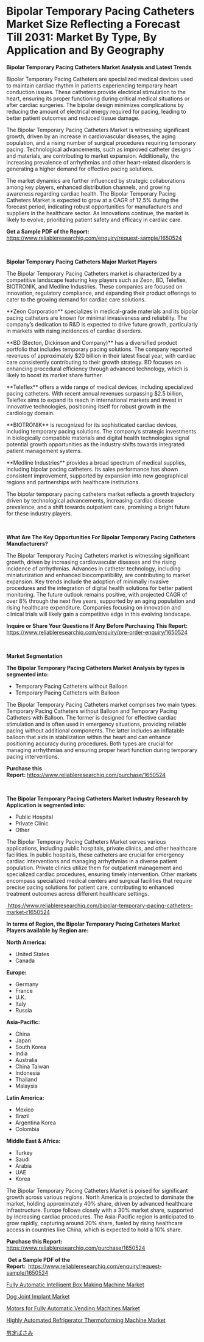 <p><h1>Bipolar Temporary Pacing Catheters Market Size Reflecting a Forecast Till 2031: Market By Type, By Application and By Geography</h1></p><p><strong>Bipolar Temporary Pacing Catheters Market Analysis and Latest Trends</strong></p>
<p><p>Bipolar Temporary Pacing Catheters are specialized medical devices used to maintain cardiac rhythm in patients experiencing temporary heart conduction issues. These catheters provide electrical stimulation to the heart, ensuring its proper functioning during critical medical situations or after cardiac surgeries. The bipolar design minimizes complications by reducing the amount of electrical energy required for pacing, leading to better patient outcomes and reduced tissue damage.</p><p>The Bipolar Temporary Pacing Catheters Market is witnessing significant growth, driven by an increase in cardiovascular diseases, the aging population, and a rising number of surgical procedures requiring temporary pacing. Technological advancements, such as improved catheter designs and materials, are contributing to market expansion. Additionally, the increasing prevalence of arrhythmias and other heart-related disorders is generating a higher demand for effective pacing solutions.</p><p>The market dynamics are further influenced by strategic collaborations among key players, enhanced distribution channels, and growing awareness regarding cardiac health. The Bipolar Temporary Pacing Catheters Market is expected to grow at a CAGR of 12.5% during the forecast period, indicating robust opportunities for manufacturers and suppliers in the healthcare sector. As innovations continue, the market is likely to evolve, prioritizing patient safety and efficacy in cardiac care.</p></p>
<p><strong>Get a Sample PDF of the Report:&nbsp;</strong> <a href="https://www.reliableresearchiq.com/enquiry/request-sample/1650524?utm_campaign=101&utm_medium=2&utm_source=Github&utm_content=ia&utm_term=08122024&utm_id=bipolar-temporary-pacing-catheters">https://www.reliableresearchiq.com/enquiry/request-sample/1650524</a></p>
<p>&nbsp;</p>
<p><strong>Bipolar Temporary Pacing Catheters Major Market Players</strong></p>
<p><p>The Bipolar Temporary Pacing Catheters market is characterized by a competitive landscape featuring key players such as Zeon, BD, Teleflex, BIOTRONIK, and Medline Industries. These companies are focused on innovation, regulatory compliance, and expanding their product offerings to cater to the growing demand for cardiac care solutions.</p><p>**Zeon Corporation** specializes in medical-grade materials and its bipolar pacing catheters are known for minimal invasiveness and reliability. The company’s dedication to R&D is expected to drive future growth, particularly in markets with rising incidences of cardiac disorders.</p><p>**BD (Becton, Dickinson and Company)** has a diversified product portfolio that includes temporary pacing solutions. The company reported revenues of approximately $20 billion in their latest fiscal year, with cardiac care consistently contributing to their growth strategy. BD focuses on enhancing procedural efficiency through advanced technology, which is likely to boost its market share further.</p><p>**Teleflex** offers a wide range of medical devices, including specialized pacing catheters. With recent annual revenues surpassing $2.5 billion, Teleflex aims to expand its reach in international markets and invest in innovative technologies, positioning itself for robust growth in the cardiology domain.</p><p>**BIOTRONIK** is recognized for its sophisticated cardiac devices, including temporary pacing solutions. The company’s strategic investments in biologically compatible materials and digital health technologies signal potential growth opportunities as the industry shifts towards integrated patient management systems.</p><p>**Medline Industries** provides a broad spectrum of medical supplies, including bipolar pacing catheters. Its sales performance has shown consistent improvement, supported by expansion into new geographical regions and partnerships with healthcare institutions.</p><p>The bipolar temporary pacing catheters market reflects a growth trajectory driven by technological advancements, increasing cardiac disease prevalence, and a shift towards outpatient care, promising a bright future for these industry players.</p></p>
<p>&nbsp;</p>
<p><strong>What Are The Key Opportunities For Bipolar Temporary Pacing Catheters Manufacturers?</strong></p>
<p><p>The Bipolar Temporary Pacing Catheters market is witnessing significant growth, driven by increasing cardiovascular diseases and the rising incidence of arrhythmias. Advances in catheter technology, including miniaturization and enhanced biocompatibility, are contributing to market expansion. Key trends include the adoption of minimally invasive procedures and the integration of digital health solutions for better patient monitoring. The future outlook remains positive, with projected CAGR of over 8% through the next five years, supported by an aging population and rising healthcare expenditure. Companies focusing on innovation and clinical trials will likely gain a competitive edge in this evolving landscape.</p></p>
<p><strong>Inquire or Share Your Questions If Any Before Purchasing This Report:</strong> <a href="https://www.reliableresearchiq.com/enquiry/pre-order-enquiry/1650524?utm_campaign=101&utm_medium=2&utm_source=Github&utm_content=ia&utm_term=08122024&utm_id=bipolar-temporary-pacing-catheters">https://www.reliableresearchiq.com/enquiry/pre-order-enquiry/1650524</a></p>
<p>&nbsp;</p>
<p><strong>Market Segmentation</strong></p>
<p><strong>The Bipolar Temporary Pacing Catheters Market Analysis by types is segmented into:</strong></p>
<p><ul><li>Temporary Pacing Catheters without Balloon</li><li>Temporary Pacing Catheters with Balloon</li></ul></p>
<p><p>The Bipolar Temporary Pacing Catheters market comprises two main types: Temporary Pacing Catheters without Balloon and Temporary Pacing Catheters with Balloon. The former is designed for effective cardiac stimulation and is often used in emergency situations, providing reliable pacing without additional components. The latter includes an inflatable balloon that aids in stabilization within the heart and can enhance positioning accuracy during procedures. Both types are crucial for managing arrhythmias and ensuring proper heart function during temporary pacing interventions.</p></p>
<p><strong>Purchase this Report:&nbsp;</strong><a href="https://www.reliableresearchiq.com/purchase/1650524?utm_campaign=101&utm_medium=2&utm_source=Github&utm_content=ia&utm_term=08122024&utm_id=bipolar-temporary-pacing-catheters">https://www.reliableresearchiq.com/purchase/1650524</a></p>
<p>&nbsp;</p>
<p><strong>The Bipolar Temporary Pacing Catheters Market Industry Research by Application is segmented into:</strong></p>
<p><ul><li>Public Hospital</li><li>Private Clinic</li><li>Other</li></ul></p>
<p><p>The Bipolar Temporary Pacing Catheters Market serves various applications, including public hospitals, private clinics, and other healthcare facilities. In public hospitals, these catheters are crucial for emergency cardiac interventions and managing arrhythmias in a diverse patient population. Private clinics utilize them for outpatient management and specialized cardiac procedures, ensuring timely intervention. Other markets encompass specialized medical centers and surgical facilities that require precise pacing solutions for patient care, contributing to enhanced treatment outcomes across different healthcare settings.</p></p>
<p><a href="https://www.reliableresearchiq.com/bipolar-temporary-pacing-catheters-market-r1650524?utm_campaign=101&utm_medium=2&utm_source=Github&utm_content=ia&utm_term=08122024&utm_id=bipolar-temporary-pacing-catheters">&nbsp;https://www.reliableresearchiq.com/bipolar-temporary-pacing-catheters-market-r1650524</a></p>
<p><strong>In terms of Region, the Bipolar Temporary Pacing Catheters Market Players available by Region are:</strong></p>
<p>
    <p> <strong> North America: </strong>
        <ul>
            <li>United States</li>
            <li>Canada</li>
        </ul>
        </p> 
    <p> <strong> Europe: </strong>
        <ul>
            <li>Germany</li>
            <li>France</li>
            <li>U.K.</li>
            <li>Italy</li>
            <li>Russia</li>
        </ul>
        </p> 
    <p> <strong> Asia-Pacific: </strong>
        <ul>
            <li>China</li>
            <li>Japan</li>
            <li>South Korea</li>
            <li>India</li>
            <li>Australia</li>
            <li>China Taiwan</li>
            <li>Indonesia</li>
            <li>Thailand</li>
            <li>Malaysia</li>
        </ul>
        </p> 
    <p> <strong> Latin America: </strong>
        <ul>
            <li>Mexico</li>
            <li>Brazil</li>
            <li>Argentina Korea</li>
            <li>Colombia</li>
        </ul>
        </p> 
    <p> <strong> Middle East & Africa: </strong>
        <ul>
            <li>Turkey</li>
            <li>Saudi</li>
            <li>Arabia</li>
            <li>UAE</li>
            <li>Korea</li>
        </ul>
    </p>
    </p>
<p><p>The Bipolar Temporary Pacing Catheters Market is poised for significant growth across various regions. North America is projected to dominate the market, holding approximately 40% share, driven by advanced healthcare infrastructure. Europe follows closely with a 30% market share, supported by increasing cardiac procedures. The Asia-Pacific region is anticipated to grow rapidly, capturing around 20% share, fueled by rising healthcare access in countries like China, which is expected to hold a 10% share.</p></p>
<p><strong>Purchase this Report: </strong><a href="https://www.reliableresearchiq.com/purchase/1650524?utm_campaign=101&utm_medium=2&utm_source=Github&utm_content=ia&utm_term=08122024&utm_id=bipolar-temporary-pacing-catheters">https://www.reliableresearchiq.com/purchase/1650524</a></p>
<p>&nbsp;<strong>Get a Sample PDF of the Report:&nbsp;&nbsp;</strong><a href="https://www.reliableresearchiq.com/enquiry/request-sample/1650524?utm_campaign=101&utm_medium=2&utm_source=Github&utm_content=ia&utm_term=08122024&utm_id=bipolar-temporary-pacing-catheters">https://www.reliableresearchiq.com/enquiry/request-sample/1650524</a></p>
<p><strong></strong></p>
<p><p><a href="https://issuu.com/reportprime-2/docs/fully-automatic-intelligent-box-making-machine-mar?utm_campaign=101&utm_medium=2&utm_source=Github&utm_content=ia&utm_term=08122024&utm_id=bipolar-temporary-pacing-catheters">Fully Automatic Intelligent Box Making Machine Market</a></p><p><a href="https://www.linkedin.com/pulse/global-dog-joint-implant-market-research-report-forecasted-cagr-wh5ye?utm_campaign=101&utm_medium=2&utm_source=Github&utm_content=ia&utm_term=08122024&utm_id=bipolar-temporary-pacing-catheters">Dog Joint Implant Market</a></p><p><a href="https://www.linkedin.com/pulse/motors-fully-automatic-vending-machines-market-report-uy8gc?utm_campaign=101&utm_medium=2&utm_source=Github&utm_content=ia&utm_term=08122024&utm_id=bipolar-temporary-pacing-catheters">Motors for Fully Automatic Vending Machines Market</a></p><p><a href="https://issuu.com/reportprime-2/docs/highly-automated-refrigerator-thermoforming-machin?utm_campaign=101&utm_medium=2&utm_source=Github&utm_content=ia&utm_term=08122024&utm_id=bipolar-temporary-pacing-catheters">Highly Automated Refrigerator Thermoforming Machine Market</a></p><p><a href="https://github.com/lababdou/Market-Research-Report-List-6/blob/main/115112827320.md?utm_campaign=101&utm_medium=2&utm_source=Github&utm_content=ia&utm_term=08122024&utm_id=bipolar-temporary-pacing-catheters">剪定ばさみ</a></p></p>